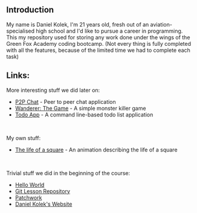 ## Introduction
My name is Daniel Kolek, I'm 21 years old, fresh out of an aviation-specialised high school and I'd like to pursue a career in programming.<br>
This my repository used for storing any work done under the wings of the Green Fox Academy coding bootcamp. (Not every thing is fully completed with all the features, because of the limited time we had to complete each task)

## Links:

More interesting stuff we did later on:
* [P2P Chat](https://github.com/kolekd/p2p-chat) - Peer to peer chat application
* [Wanderer: The Game](https://github.com/kolekd/wanderer-java) - A simple monster killer game
* [Todo App](https://github.com/kolekd/todo-app) - A command line-based todo list application
<br>

My own stuff:
* [The life of a square](https://github.com/kolekd/The-Tale) - An animation describing the life of a square
<br>

Trivial stuff we did in the beginning of the course:
* [Hello World](https://github.com/kolekd/hello-world)
* [Git Lesson Repository](https://github.com/kolekd/git-lesson-repository)
* [Patchwork](https://github.com/kolekd/patchwork)     
* [Daniel Kolek's Website](https://github.com/kolekd/http-kolekd.github.io)
